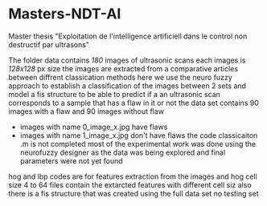# Masters-NDT-AI
Master thesis "Exploitation de l'intelligence artificiell dans le control non destructif par ultrasons"

The folder data contains *180* images of ultrasonic scans 
each images is *128x128* px size
the images are extracted from a comparative articles between diffrent classication methods
here we use the neuro fuzzy approach to establish a classification of the images between 2 sets and model a fis structure to be able to predict if a an ultrasonic scan corresponds to a sample that has a flaw in it or not
 the data set contains 90 images with a flaw
 and 90 images without flaw

 - images with name 0_image_x.jpg have flaws
 - images with name 1_image_x.jpg don't have flaws
 the code classicaiton .m is not completed most of the experimental work was done using the neurofuzzy designer as the data was being explored and final parameters were not yet found

 hog and lbp codes are for features extraction from the images 
 and hog cell size 4 to 64 files contain the extarcted features with different cell siz
 also there is a fis structure that was created using the full data set no testing set
 